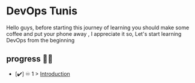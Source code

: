 # DevOps Tunis

Hello guys, before starting this journey of learning you should make some coffee and put your phone away , I appreciate it so,
Let's start learning DevOps from the beginning

## progress 👨‍💻
- [✔️] ♾️ 1 > [Introduction]()
